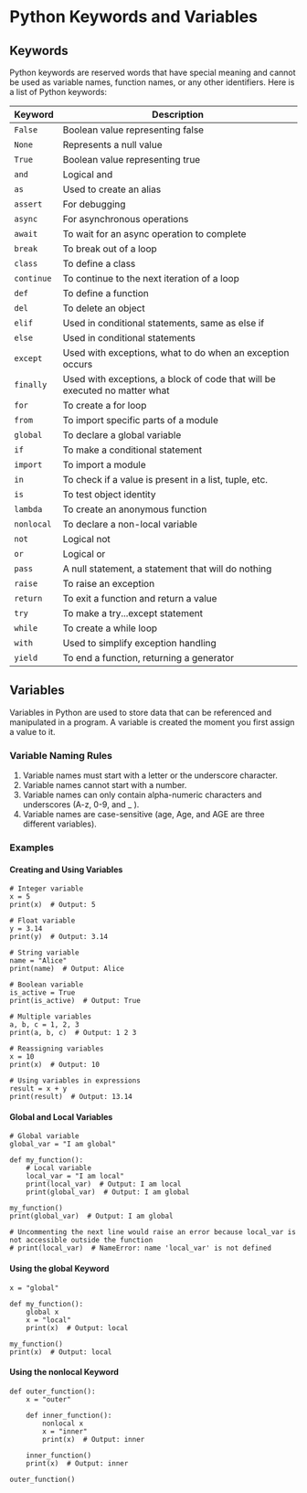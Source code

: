 # Python Keywords and Variables

## Keywords

Python keywords are reserved words that have special meaning and cannot be used as variable names, function names, or any other identifiers. Here is a list of Python keywords:

| Keyword   | Description                                          |
|-----------|------------------------------------------------------|
| `False`   | Boolean value representing false                     |
| `None`    | Represents a null value                              |
| `True`    | Boolean value representing true                      |
| `and`     | Logical and                                          |
| `as`      | Used to create an alias                              |
| `assert`  | For debugging                                        |
| `async`   | For asynchronous operations                          |
| `await`   | To wait for an async operation to complete           |
| `break`   | To break out of a loop                               |
| `class`   | To define a class                                    |
| `continue`| To continue to the next iteration of a loop          |
| `def`     | To define a function                                 |
| `del`     | To delete an object                                  |
| `elif`    | Used in conditional statements, same as else if      |
| `else`    | Used in conditional statements                       |
| `except`  | Used with exceptions, what to do when an exception occurs |
| `finally` | Used with exceptions, a block of code that will be executed no matter what |
| `for`     | To create a for loop                                 |
| `from`    | To import specific parts of a module                 |
| `global`  | To declare a global variable                         |
| `if`      | To make a conditional statement                      |
| `import`  | To import a module                                   |
| `in`      | To check if a value is present in a list, tuple, etc.|
| `is`      | To test object identity                              |
| `lambda`  | To create an anonymous function                      |
| `nonlocal`| To declare a non-local variable                      |
| `not`     | Logical not                                          |
| `or`      | Logical or                                           |
| `pass`    | A null statement, a statement that will do nothing   |
| `raise`   | To raise an exception                                |
| `return`  | To exit a function and return a value                |
| `try`     | To make a try...except statement                     |
| `while`   | To create a while loop                               |
| `with`    | Used to simplify exception handling                  |
| `yield`   | To end a function, returning a generator             |

## Variables

Variables in Python are used to store data that can be referenced and manipulated in a program. A variable is created the moment you first assign a value to it.

### Variable Naming Rules

1. Variable names must start with a letter or the underscore character.
2. Variable names cannot start with a number.
3. Variable names can only contain alpha-numeric characters and underscores (A-z, 0-9, and _ ).
4. Variable names are case-sensitive (age, Age, and AGE are three different variables).

### Examples

#### Creating and Using Variables

```
# Integer variable
x = 5
print(x)  # Output: 5

# Float variable
y = 3.14
print(y)  # Output: 3.14

# String variable
name = "Alice"
print(name)  # Output: Alice

# Boolean variable
is_active = True
print(is_active)  # Output: True

# Multiple variables
a, b, c = 1, 2, 3
print(a, b, c)  # Output: 1 2 3

# Reassigning variables
x = 10
print(x)  # Output: 10

# Using variables in expressions
result = x + y
print(result)  # Output: 13.14
```
#### Global and Local Variables
```
# Global variable
global_var = "I am global"

def my_function():
    # Local variable
    local_var = "I am local"
    print(local_var)  # Output: I am local
    print(global_var)  # Output: I am global

my_function()
print(global_var)  # Output: I am global

# Uncommenting the next line would raise an error because local_var is not accessible outside the function
# print(local_var)  # NameError: name 'local_var' is not defined
```
#### Using the global Keyword
```
x = "global"

def my_function():
    global x
    x = "local"
    print(x)  # Output: local

my_function()
print(x)  # Output: local
```
#### Using the nonlocal Keyword
```
def outer_function():
    x = "outer"

    def inner_function():
        nonlocal x
        x = "inner"
        print(x)  # Output: inner

    inner_function()
    print(x)  # Output: inner

outer_function()
```
